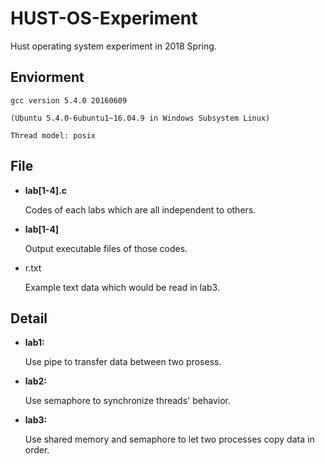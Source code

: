 # HUST-OS-Experiment

Hust operating system experiment in 2018 Spring.

## Enviorment

	gcc version 5.4.0 20160609 
	
	(Ubuntu 5.4.0-6ubuntu1~16.04.9 in Windows Subsystem Linux)

	Thread model: posix

## File

 - **lab[1-4].c**

	Codes of each labs which are all independent to others.

 - **lab[1-4]**

	Output executable files of those codes.

 - r.txt
	
	Example text data which would be read in lab3.

## Detail

 - **lab1:** 

	Use pipe to transfer data between two prosess.
		
 - **lab2:**

	Use semaphore to synchronize threads' behavior.
	
 
 - **lab3:**

	Use shared memory and semaphore to let two processes copy data in order.

